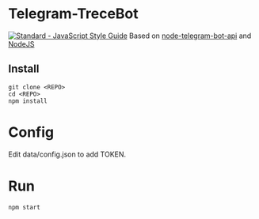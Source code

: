 # Telegram-TreceBot
[![Standard - JavaScript Style Guide](https://img.shields.io/badge/code%20style-standard-brightgreen.svg)](http://standardjs.com/)
Based on [node-telegram-bot-api](https://github.com/yagop/node-telegram-bot-api) and [NodeJS](https://nodejs.org)

## Install
```
git clone <REPO>
cd <REPO>
npm install
```

# Config
Edit data/config.json to add TOKEN.

# Run
```
npm start
```
